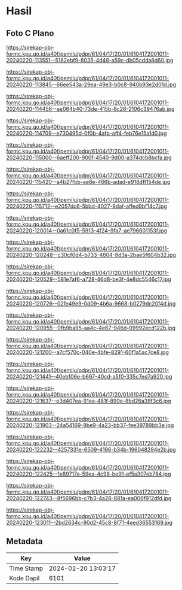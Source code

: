 # Hasil

## Foto C Plano

https://sirekap-obj-formc.kpu.go.id/a40f/pemilu/pdpr/61/04/17/20/01/6104172001011-20240220-113551--5182ebf9-8035-4d48-a59c-db05cdda8d60.jpg

https://sirekap-obj-formc.kpu.go.id/a40f/pemilu/pdpr/61/04/17/20/01/6104172001011-20240220-113845--66ee543a-29ea-49e3-b0c8-940b93e2d01d.jpg

https://sirekap-obj-formc.kpu.go.id/a40f/pemilu/pdpr/61/04/17/20/01/6104172001011-20240220-114456--ae064b40-73de-415b-8c26-2106c39476ab.jpg

https://sirekap-obj-formc.kpu.go.id/a40f/pemilu/pdpr/61/04/17/20/01/6104172001011-20240220-114709--e730495d-0f0b-4afb-aff4-feb76e15a1d0.jpg

https://sirekap-obj-formc.kpu.go.id/a40f/pemilu/pdpr/61/04/17/20/01/6104172001011-20240220-115000--6aeff200-900f-4540-9d00-a374dcb8bcfa.jpg

https://sirekap-obj-formc.kpu.go.id/a40f/pemilu/pdpr/61/04/17/20/01/6104172001011-20240220-115420--a4b27fbb-ae8e-466b-adad-e918dff154de.jpg

https://sirekap-obj-formc.kpu.go.id/a40f/pemilu/pdpr/61/04/17/20/01/6104172001011-20240220-115712--e2057dc6-5bbd-4027-9daf-affed9bf14c7.jpg

https://sirekap-obj-formc.kpu.go.id/a40f/pemilu/pdpr/61/04/17/20/01/6104172001011-20240220-120014--0a61c0f5-5913-4f24-9fa7-ae796601153f.jpg

https://sirekap-obj-formc.kpu.go.id/a40f/pemilu/pdpr/61/04/17/20/01/6104172001011-20240220-120248--c30cf0d4-b733-4604-8d3a-2bae5f604b32.jpg

https://sirekap-obj-formc.kpu.go.id/a40f/pemilu/pdpr/61/04/17/20/01/6104172001011-20240220-120529--581e7af6-a728-46d8-be3f-4e8dc5546c17.jpg

https://sirekap-obj-formc.kpu.go.id/a40f/pemilu/pdpr/61/04/17/20/01/6104172001011-20240220-120726--02fe49e9-0d09-4b6a-9668-b0279dc20f4d.jpg

https://sirekap-obj-formc.kpu.go.id/a40f/pemilu/pdpr/61/04/17/20/01/6104172001011-20240220-120955--0fb9ba95-aa4c-4e67-946d-09992ecd122b.jpg

https://sirekap-obj-formc.kpu.go.id/a40f/pemilu/pdpr/61/04/17/20/01/6104172001011-20240220-121200--a7cf570c-040e-4bfe-8291-60f1a5ac7ce8.jpg

https://sirekap-obj-formc.kpu.go.id/a40f/pemilu/pdpr/61/04/17/20/01/6104172001011-20240220-121441--40eb106e-b697-40cd-a5f0-335c7ed7a920.jpg

https://sirekap-obj-formc.kpu.go.id/a40f/pemilu/pdpr/61/04/17/20/01/6104172001011-20240220-121637--e3d407ea-91ea-481f-890e-8bd26a38f3c6.jpg

https://sirekap-obj-formc.kpu.go.id/a40f/pemilu/pdpr/61/04/17/20/01/6104172001011-20240220-121903--24a54169-9be9-4a23-bb37-fee39789bb3e.jpg

https://sirekap-obj-formc.kpu.go.id/a40f/pemilu/pdpr/61/04/17/20/01/6104172001011-20240220-122232--4257331e-6509-4196-b34b-196048294e2b.jpg

https://sirekap-obj-formc.kpu.go.id/a40f/pemilu/pdpr/61/04/17/20/01/6104172001011-20240220-122425--1e89717a-59ea-4c98-be91-ef5a307eb784.jpg

https://sirekap-obj-formc.kpu.go.id/a40f/pemilu/pdpr/61/04/17/20/01/6104172001011-20240220-122743--8f5696bb-c7b3-4a28-881a-ea006f912dfd.jpg

https://sirekap-obj-formc.kpu.go.id/a40f/pemilu/pdpr/61/04/17/20/01/6104172001011-20240220-123011--2bd2634c-90d2-45c8-8f71-4eed36553169.jpg


## Metadata

| Key        | Value               |
| ---------- | ------------------- |
| Time Stamp | 2024-02-20 13:03:17 |
| Kode Dapil | 6101                |



